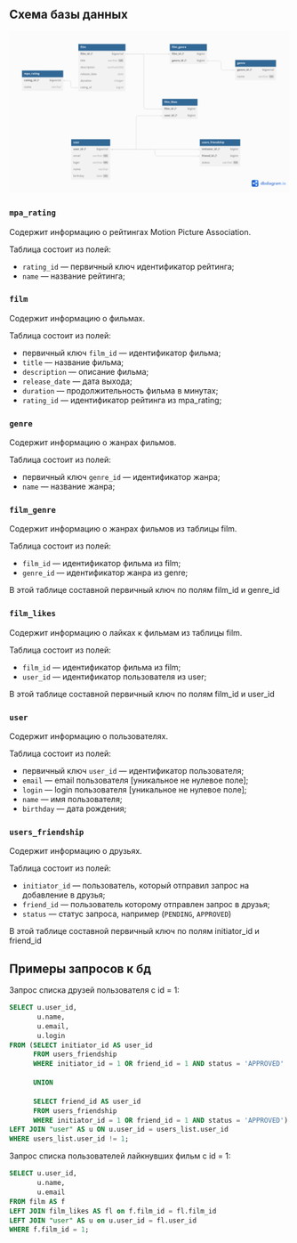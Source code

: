 ## Схема базы данных

![Screenshot of a comment on a GitHub issue showing an image, added in the Markdown, of an Octocat smiling and raising a tentacle.](./schema.png)

### `mpa_rating`

Содержит информацию о рейтингах Motion Picture Association.

Таблица состоит из полей:

- `rating_id` — первичный ключ идентификатор рейтинга;
- `name` — название рейтинга;

### `film`

Содержит информацию о фильмах.

Таблица состоит из полей:

- первичный ключ `film_id` — идентификатор фильма;
- `title` — название фильма;
- `description` — описание фильма;
- `release_date` — дата выхода;
- `duration` — продолжительность фильма в минутах;
- `rating_id` — идентификатор рейтинга из mpa_rating;

### `genre`

Содержит информацию о жанрах фильмов.

Таблица состоит из полей:

- первичный ключ `genre_id` — идентификатор жанра;
- `name` — название жанра;

### `film_genre`

Содержит информацию о жанрах фильмов из таблицы film.

Таблица состоит из полей:

- `film_id` — идентификатор фильма из film;
- `genre_id` — идентификатор жанра из genre;

В этой таблице составной первичный ключ по полям film_id и genre_id

### `film_likes`

Содержит информацию о лайках к фильмам из таблицы film.

Таблица состоит из полей:

- `film_id` — идентификатор фильма из film;
- `user_id` — идентификатор пользователя из user;

В этой таблице составной первичный ключ по полям film_id и user_id

### `user`

Содержит информацию о пользователях.

Таблица состоит из полей:

- первичный ключ `user_id` — идентификатор пользователя;
- `email` — email пользователя [уникальное не нулевое поле];
- `login` — login пользователя [уникальное не нулевое поле];
- `name` — имя пользователя;
- `birthday` — дата рождения;

### `users_friendship`

Содержит информацию о друзьях.

Таблица состоит из полей:

- `initiator_id` — пользователь, который отправил запрос на добавление в друзья;
- `friend_id` — пользователь которому отправлен запрос в друзья;
- `status` — статус запроса, например (`PENDING`, `APPROVED`)

В этой таблице составной первичный ключ по полям initiator_id и friend_id

## Примеры запросов к бд

Запрос списка друзей пользователя с id = 1:

```sql
SELECT u.user_id,
       u.name,
       u.email,
       u.login
FROM (SELECT initiator_id AS user_id
      FROM users_friendship
      WHERE initiator_id = 1 OR friend_id = 1 AND status = 'APPROVED'

      UNION

      SELECT friend_id AS user_id
      FROM users_friendship
      WHERE initiator_id = 1 OR friend_id = 1 AND status = 'APPROVED') AS users_list
LEFT JOIN "user" AS u ON u.user_id = users_list.user_id
WHERE users_list.user_id != 1;
```

Запрос списка пользователей лайкнувших фильм с id = 1:

```sql
SELECT u.user_id,
       u.name,
       u.email
FROM film AS f
LEFT JOIN film_likes AS fl on f.film_id = fl.film_id
LEFT JOIN "user" AS u on u.user_id = fl.user_id
WHERE f.film_id = 1;
```
